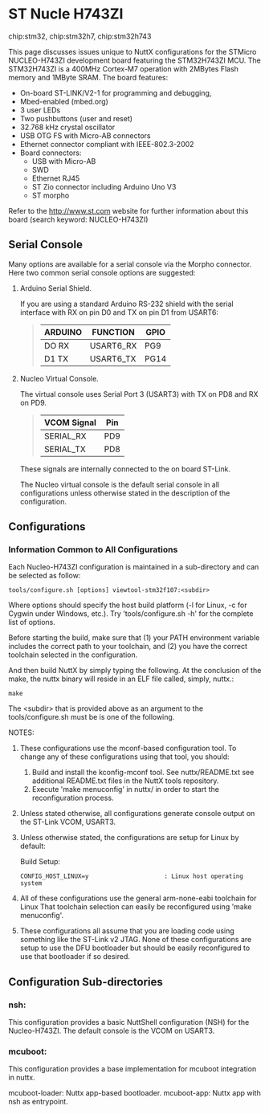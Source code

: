 # ST Nucle H743ZI

<div class="tags">

chip:stm32, chip:stm32h7, chip:stm32h743

</div>

This page discusses issues unique to NuttX configurations for the
STMicro NUCLEO-H743ZI development board featuring the STM32H743ZI MCU.
The STM32H743ZI is a 400MHz Cortex-M7 operation with 2MBytes Flash
memory and 1MByte SRAM. The board features:

  - On-board ST-LINK/V2-1 for programming and debugging,
  - Mbed-enabled (mbed.org)
  - 3 user LEDs
  - Two pushbuttons (user and reset)
  - 32.768 kHz crystal oscillator
  - USB OTG FS with Micro-AB connectors
  - Ethernet connector compliant with IEEE-802.3-2002
  - Board connectors:
      - USB with Micro-AB
      - SWD
      - Ethernet RJ45
      - ST Zio connector including Arduino Uno V3
      - ST morpho

Refer to the <http://www.st.com> website for further information about
this board (search keyword: NUCLEO-H743ZI)

## Serial Console

Many options are available for a serial console via the Morpho
connector. Here two common serial console options are suggested:

1.  Arduino Serial Shield.
    
    If you are using a standard Arduino RS-232 shield with the serial
    interface with RX on pin D0 and TX on pin D1 from USART6:
    
    > 
    > 
    > | ARDUINO | FUNCTION   | GPIO |
    > | ------- | ---------- | ---- |
    > | DO RX   | USART6\_RX | PG9  |
    > | D1 TX   | USART6\_TX | PG14 |
    > 

2.  Nucleo Virtual Console.
    
    The virtual console uses Serial Port 3 (USART3) with TX on PD8 and
    RX on PD9.
    
    > 
    > 
    > | VCOM Signal | Pin |
    > | ----------- | --- |
    > | SERIAL\_RX  | PD9 |
    > | SERIAL\_TX  | PD8 |
    > 

    These signals are internally connected to the on board ST-Link.
    
    The Nucleo virtual console is the default serial console in all
    configurations unless otherwise stated in the description of the
    configuration.

## Configurations

### Information Common to All Configurations

Each Nucleo-H743ZI configuration is maintained in a sub-directory and
can be selected as follow:

    tools/configure.sh [options] viewtool-stm32f107:<subdir>

Where options should specify the host build platform (-l for Linux, -c
for Cygwin under Windows, etc.). Try 'tools/configure.sh -h' for the
complete list of options.

Before starting the build, make sure that (1) your PATH environment
variable includes the correct path to your toolchain, and (2) you have
the correct toolchain selected in the configuration.

And then build NuttX by simply typing the following. At the conclusion
of the make, the nuttx binary will reside in an ELF file called, simply,
nuttx.:

    make

The \<subdir\> that is provided above as an argument to the
tools/configure.sh must be is one of the following.

NOTES:

1.  These configurations use the mconf-based configuration tool. To
    change any of these configurations using that tool, you should:
    
    1.  Build and install the kconfig-mconf tool. See nuttx/README.txt
        see additional README.txt files in the NuttX tools repository.
    2.  Execute 'make menuconfig' in nuttx/ in order to start the
        reconfiguration process.

2.  Unless stated otherwise, all configurations generate console output
    on the ST-Link VCOM, USART3.

3.  Unless otherwise stated, the configurations are setup for Linux by
    default:
    
    Build Setup:
    
        CONFIG_HOST_LINUX=y                     : Linux host operating system

4.  All of these configurations use the general arm-none-eabi toolchain
    for Linux That toolchain selection can easily be reconfigured using
    'make menuconfig'.

5.  These configurations all assume that you are loading code using
    something like the ST-Link v2 JTAG. None of these configurations are
    setup to use the DFU bootloader but should be easily reconfigured to
    use that bootloader if so desired.

## Configuration Sub-directories

### nsh:

This configuration provides a basic NuttShell configuration (NSH) for
the Nucleo-H743ZI. The default console is the VCOM on USART3.

### mcuboot:

This configuration provides a base implementation for mcuboot
integration in nuttx.

mcuboot-loader: Nuttx app-based bootloader. mcuboot-app: Nuttx app with
nsh as entrypoint.
